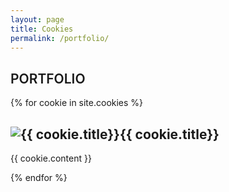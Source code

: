 ```yaml
---
layout: page
title: Cookies
permalink: /portfolio/
---
```


<h2 style="font-weight: 600;
  font-size: 1.313rem;
  text-transform: uppercase;
  text-align: left;">portfolio</h2>



{% for cookie in site.cookies %}

<section style="width:600px; margin:auto">

<div class="cookie">
<h2><img src="{{ cookie.image_path}}" alt="{{ cookie.title}}" />{{ cookie.title}} </h2>
{{ cookie.content }}
</div>

</section>

{% endfor %}


